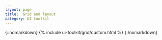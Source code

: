 ```yaml
---
layout: page
title:  Grid and layout
category: UI toolkit
---
```

{::nomarkdown}
{% include ui-toolkit/grid/custom.html %}
{:/nomarkdown}